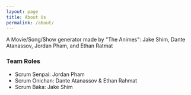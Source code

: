 ```yaml
---
layout: page
title: About Us
permalink: /about/
---
```


A Movie/Song/Show generator made by "The Animes": Jake Shim, Dante Atanassov, Jordan Pham, and Ethan Ratmat

### Team Roles
- Scrum Senpai: Jordan Pham
- Scrum Onichan:  Dante Atanassov & Ethan Rahmat
- Scrum Baka: Jake Shim